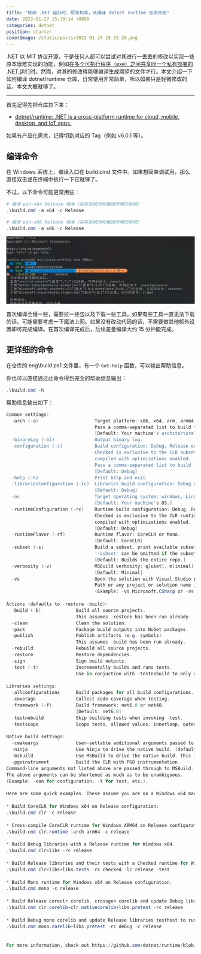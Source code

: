 ```yaml
---
title: "修改 .NET 运行时、框架和库，从编译 dotnet runtime 仓库开始"
date: 2022-01-27 15:39:14 +0800
categories: dotnet
position: starter
coverImage: /static/posts/2022-01-27-15-33-26.png
---
```


.NET 以 MIT 协议开源，于是任何人都可以尝试对其进行一丢丢的修改以实现一些原本很难实现的功能，例如[在多个可执行程序（exe）之间共享同一个私有部署的 .NET 运行时](http://blog.walterlv.com/post/share-self-deployed-dotnet-runtime-among-multiple-exes)。然而，对其的修改得能够编译生成期望的文件才行。本文介绍一下如何编译 dotnet/runtime 仓库，日常使用非常简单，所以如果只是轻微修改的话，本文大概就够了。

---

首先记得先把仓库拉下来：

- [dotnet/runtime: .NET is a cross-platform runtime for cloud, mobile, desktop, and IoT apps.](https://github.com/dotnet/runtime)

如果有产品化需求，记得切到对应的 Tag（例如 v6.0.1 等）。

<div id="toc"></div>

## 编译命令

在 Windows 系统上，编译入口在 build.cmd 文件中。如果想简单调试用，那么直接双击或在终端中执行一下它就够了。

不过，以下命令可能更常用些：

```powershell
# 编译 win-x64 Release 版本（实际系统为你编译所用的系统）
.\build.cmd -a x64 -c Release
```

```powershell
# 编译 win-x86 Release 版本（实际系统为你编译所用的系统）
.\build.cmd -a x86 -c Release
```

![在 PowerShell 中编译 dotnet runtime](/static/posts/2022-01-27-15-33-26.png)

首次编译会慢一些，需要拉一些包以及下载一些工具，如果有些工具一直无法下载的话，可能需要考虑一下魔法上网。如果没有改动代码的话，不需要做其他额外设置即可完成编译。在首次编译完成后，后续差量编译大约 15 分钟能完成。

## 更详细的命令

在仓库的 eng\build.ps1 文件里，有一个 `Get-Help` 函数，可以输出帮助信息。

你也可以直接通过此命令得到完全的帮助信息输出：

```powershell
.\build.cmd -h
```

帮助信息输出如下：

```powershell
Common settings:
  -arch (-a)                     Target platform: x86, x64, arm, arm64, or wasm.
                                 Pass a comma-separated list to build for multiple architectures.
                                 [Default: Your machine's architecture.]
  -binaryLog (-bl)               Output binary log.
  -configuration (-c)            Build configuration: Debug, Release or Checked.
                                 Checked is exclusive to the CLR subset. It is the same as Debug, except code is
                                 compiled with optimizations enabled.
                                 Pass a comma-separated list to build for multiple configurations.
                                 [Default: Debug]
  -help (-h)                     Print help and exit.
  -librariesConfiguration (-lc)  Libraries build configuration: Debug or Release.
                                 [Default: Debug]
  -os                            Target operating system: windows, Linux, OSX, Android or Browser.
                                 [Default: Your machine's OS.]
  -runtimeConfiguration (-rc)    Runtime build configuration: Debug, Release or Checked.
                                 Checked is exclusive to the CLR runtime. It is the same as Debug, except code is
                                 compiled with optimizations enabled.
                                 [Default: Debug]
  -runtimeFlavor (-rf)           Runtime flavor: CoreCLR or Mono.
                                 [Default: CoreCLR]
  -subset (-s)                   Build a subset, print available subsets with -subset help.
                                 '-subset' can be omitted if the subset is given as the first argument.
                                 [Default: Builds the entire repo.]
  -verbosity (-v)                MSBuild verbosity: q[uiet], m[inimal], n[ormal], d[etailed], and diag[nostic].
                                 [Default: Minimal]
  -vs                            Open the solution with Visual Studio using the locally acquired SDK.
                                 Path or any project or solution name is accepted.
                                 (Example: -vs Microsoft.CSharp or -vs CoreCLR.sln)

Actions (defaults to -restore -build):
  -build (-b)             Build all source projects.
                          This assumes -restore has been run already.
  -clean                  Clean the solution.
  -pack                   Package build outputs into NuGet packages.
  -publish                Publish artifacts (e.g. symbols).
                          This assumes -build has been run already.
  -rebuild                Rebuild all source projects.
  -restore                Restore dependencies.
  -sign                   Sign build outputs.
  -test (-t)              Incrementally builds and runs tests.
                          Use in conjuction with -testnobuild to only run tests.

Libraries settings:
  -allconfigurations      Build packages for all build configurations.
  -coverage               Collect code coverage when testing.
  -framework (-f)         Build framework: net6.0 or net48.
                          [Default: net6.0]
  -testnobuild            Skip building tests when invoking -test.
  -testscope              Scope tests, allowed values: innerloop, outerloop, all.

Native build settings:
  -cmakeargs              User-settable additional arguments passed to CMake.
  -ninja                  Use Ninja to drive the native build. (default)
  -msbuild                Use MSBuild to drive the native build. This is a no-op for Mono.
  -pgoinstrument          Build the CLR with PGO instrumentation.
Command-line arguments not listed above are passed through to MSBuild.
The above arguments can be shortened as much as to be unambiguous.
(Example: -con for configuration, -t for test, etc.).

Here are some quick examples. These assume you are on a Windows x64 machine:

* Build CoreCLR for Windows x64 on Release configuration:
.\build.cmd clr -c release

* Cross-compile CoreCLR runtime for Windows ARM64 on Release configuration.
.\build.cmd clr.runtime -arch arm64 -c release

* Build Debug libraries with a Release runtime for Windows x64.
.\build.cmd clr+libs -rc release

* Build Release libraries and their tests with a Checked runtime for Windows x64, and run the tests.
.\build.cmd clr+libs+libs.tests -rc checked -lc release -test

* Build Mono runtime for Windows x64 on Release configuration.
.\build.cmd mono -c release

* Build Release coreclr corelib, crossgen corelib and update Debug libraries testhost to run test on an updated corelib.
.\build.cmd clr.corelib+clr.nativecorelib+libs.pretest -rc release

* Build Debug mono corelib and update Release libraries testhost to run test on an updated corelib.
.\build.cmd mono.corelib+libs.pretest -rc debug -c release


For more information, check out https://github.com/dotnet/runtime/blob/main/docs/workflow/README.md
```

